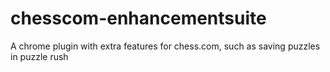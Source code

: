# chesscom-enhancementsuite
A chrome plugin with extra features for chess.com, such as saving puzzles in puzzle rush
